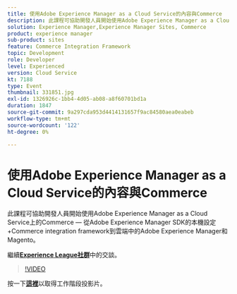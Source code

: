 ```yaml
---
title: 使用Adobe Experience Manager as a Cloud Service的內容與Commerce
description: 此課程可協助開發人員開始使用Adobe Experience Manager as a Cloud Service上的Commerce — 從Adobe Experience Manager SDK的本機設定+Commerce integration framework到雲端中的Adobe Experience Manager和Magento。 此工作階段屬於Adobe Developers Live內容事件的一部分。
solution: Experience Manager,Experience Manager Sites, Commerce
product: experience manager
sub-product: sites
feature: Commerce Integration Framework
topic: Development
role: Developer
level: Experienced
version: Cloud Service
kt: 7188
type: Event
thumbnail: 331851.jpg
exl-id: 1326926c-1bb4-4d05-ab08-a8f60701bd1a
duration: 1847
source-git-commit: 9a297cda953d4414131657f9ac84580aea0eabeb
workflow-type: tm+mt
source-wordcount: '122'
ht-degree: 0%

---
```


# 使用Adobe Experience Manager as a Cloud Service的內容與Commerce

此課程可協助開發人員開始使用Adobe Experience Manager as a Cloud Service上的Commerce — 從Adobe Experience Manager SDK的本機設定+Commerce integration framework到雲端中的Adobe Experience Manager和Magento。

繼續&#x200B;**[Experience League社群](https://adobe.ly/36Yd3v6)**&#x200B;中的交談。

>[!VIDEO](https://video.tv.adobe.com/v/331851/?quality=12&learn=on&hidetitle=true)

按一下&#x200B;**[這裡](/help/adobe-developers-live/assets/content-commerce.pdf)**&#x200B;以取得工作階段投影片。
